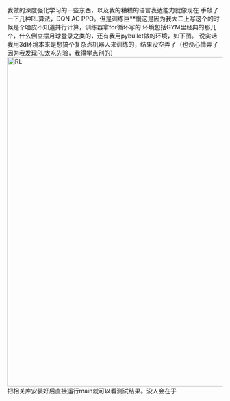 我做的深度强化学习的一些东西，以及我的糟糕的语言表达能力就像现在
手敲了一下几种RL算法，DQN AC PPO。但是训练巨**慢这是因为我大二上写这个的时候是个哈皮不知道并行计算，训练器拿for循环写的
环境包括GYM里经典的那几个，什么倒立摆月球登录之类的，还有我用pybullet做的环境，如下图。 说实话我用3d环境本来是想搞个复杂点机器人来训练的，结果没空弄了（也没心情弄了因为我发现RL太吃先验，我得学点别的）
<img width="769" alt="RL" src="https://github.com/user-attachments/assets/184ed6cf-9f14-4a6e-9aa7-69aac658bc5f" />
把相关库安装好后直接运行main就可以看测试结果。没人会在乎
